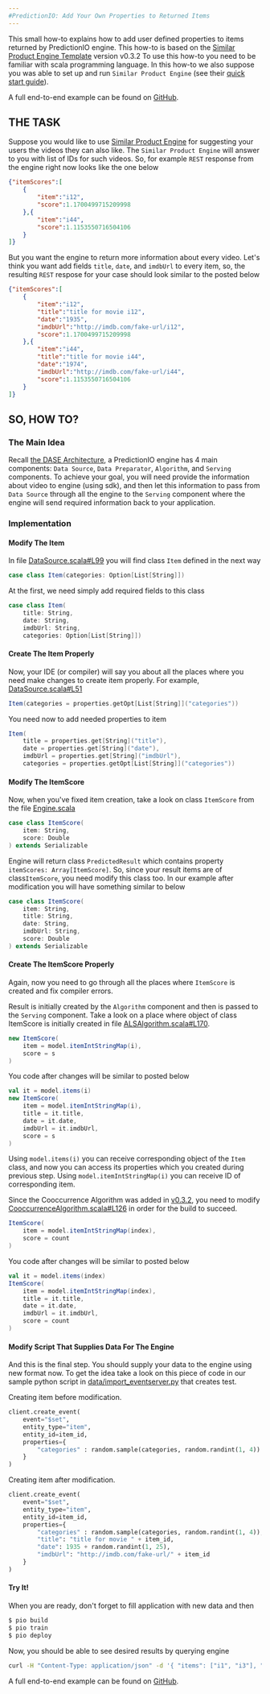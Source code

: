 ```yaml
---
#PredictionIO: Add Your Own Properties to Returned Items
---
```


This small how-to explains how to add user defined properties to items returned by PredictionIO engine.
This how-to is based on the [Similar Product Engine Template](http://docs.prediction.io/templates/similarproduct/quickstart/) version v0.3.2
To use this how-to you need to be familiar with scala programming language.
In this how-to we also suppose you was able to set up and run `Similar Product Engine` (see their [quick start guide](http://docs.prediction.io/templates/similarproduct/quickstart/)).

A full end-to-end example can be found on
[GitHub](https://github.com/PredictionIO/PredictionIO/tree/develop/examples/scala-parallel-similarproduct/add-and-return-item-properties).

## THE TASK

Suppose you would like to use [Similar Product Engine](http://docs.prediction.io/templates/similarproduct/quickstart/)
for suggesting your users the videos they can also like. The `Similar Product Engine` will answer to you
with list of IDs for such videos. So, for example `REST` response from the engine right now
looks like the one below
```json
{"itemScores":[
	{
		"item":"i12",
		"score":1.1700499715209998
	},{
		"item":"i44",
		"score":1.1153550716504106
	}
]}
```

But you want the engine to return more information about every video. Let's think you want add fields
`title`, `date`, and `imdbUrl` to every item, so, the resulting `REST` respose
for your case should look similar to the posted below
```json
{"itemScores":[
	{
		"item":"i12",
		"title":"title for movie i12",
		"date":"1935",
		"imdbUrl":"http://imdb.com/fake-url/i12",
		"score":1.1700499715209998
	},{
		"item":"i44",
		"title":"title for movie i44",
		"date":"1974",
		"imdbUrl":"http://imdb.com/fake-url/i44",
		"score":1.1153550716504106
	}
]}
```

## SO, HOW TO?

### The Main Idea

Recall [the DASE Architecture](http://docs.prediction.io/templates/similarproduct/dase/), a PredictionIO engine has
4 main components: `Data Source`, `Data Preparator`, `Algorithm`, and `Serving`
components. To achieve your goal, you will need provide the information about video to engine
(using sdk), and then let this information to pass from `Data Source` through all the engine
to the `Serving` component where the engine will send required information back to your application.

### Implementation

#### Modify The Item
In file [DataSource.scala#L99](https://github.com/PredictionIO/template-scala-parallel-similarproduct/blob/develop/src/main/scala/DataSource.scala#L99)
you will find class `Item` defined in the next way
```scala
case class Item(categories: Option[List[String]])
```

At the first, we need simply add required fields to this class
```scala
case class Item(
	title: String,
	date: String,
	imdbUrl: String,
	categories: Option[List[String]])
```

#### Create The Item Properly
Now, your IDE (or compiler) will say you about all the places where you need make changes to create item
properly. For example, [DataSource.scala#L51](https://github.com/PredictionIO/template-scala-parallel-similarproduct/blob/develop/src/main/scala/DataSource.scala#L51)
```scala
Item(categories = properties.getOpt[List[String]]("categories"))
```
You need now to add needed properties to item
```scala
Item(
	title = properties.get[String]("title"),
	date = properties.get[String]("date"),
	imdbUrl = properties.get[String]("imdbUrl"),
	categories = properties.getOpt[List[String]]("categories"))
```

#### Modify The ItemScore
Now, when you've fixed item creation, take a look on class `ItemScore` from the file [Engine.scala](https://github.com/PredictionIO/template-scala-parallel-similarproduct/blob/develop/src/main/scala/Engine.scala)
```scala
case class ItemScore(
	item: String,
	score: Double
) extends Serializable
```
Engine will return class `PredictedResult` which contains property `itemScores: Array[ItemScore]`.
So, since your result items are of class`ItemScore`, you need modify this class too.
In our example after modification you will have something similar to below
```scala
case class ItemScore(
	item: String,
	title: String,
	date: String,
	imdbUrl: String,
	score: Double
) extends Serializable
```

#### Create The ItemScore Properly

Again, now you need to go through all the places where `ItemScore` is created and fix compiler errors.

Result is initially created by the `Algorithm` component and then is passed to the `Serving` component.
Take a look on a place where object of class ItemScore is initially created in file [ALSAlgorithm.scala#L170](https://github.com/PredictionIO/template-scala-parallel-similarproduct/blob/develop/src/main/scala/ALSAlgorithm.scala#L170).
```scala
new ItemScore(
	item = model.itemIntStringMap(i),
	score = s
)
```
You code after changes will be similar to posted below
```scala
val it = model.items(i)
new ItemScore(
	item = model.itemIntStringMap(i),
	title = it.title,
	date = it.date,
	imdbUrl = it.imdbUrl,
	score = s
)
```
Using `model.items(i)` you can receive corresponding object of the `Item` class,
and now you can access its properties which you created during previous step.
Using `model.itemIntStringMap(i)` you can receive ID of corresponding item.

Since the Cooccurrence Algorithm was added in [v0.3.2](https://github.com/PredictionIO/template-scala-parallel-similarproduct#v031), you need to modify [CooccurrenceAlgorithm.scala#L126](https://github.com/PredictionIO/template-scala-parallel-similarproduct/blob/develop/src/main/scala/CooccurrenceAlgorithm.scala#L126) in order for the build to succeed. 
```scala
ItemScore(
	item = model.itemIntStringMap(index),
	score = count
)
```
You code after changes will be similar to posted below
```scala
val it = model.items(index)
ItemScore(
	item = model.itemIntStringMap(index),
	title = it.title,
	date = it.date,
	imdbUrl = it.imdbUrl,
	score = count
)
```
#### Modify Script That Supplies Data For The Engine
And this is the final step. You should supply your data to the engine using new format now.
To get the idea take a look on this piece of code in our sample python script in [data/import_eventserver.py](https://github.com/PredictionIO/template-scala-parallel-similarproduct/blob/develop/data/import_eventserver.py#L34)
that creates test.

Creating item before modification.
```python
client.create_event(
	event="$set",
	entity_type="item",
	entity_id=item_id,
	properties={
		"categories" : random.sample(categories, random.randint(1, 4))
	}
)
```
Creating item after modification.
```python
client.create_event(
	event="$set",
	entity_type="item",
	entity_id=item_id,
	properties={
		"categories" : random.sample(categories, random.randint(1, 4)),
		"title": "title for movie " + item_id,
		"date": 1935 + random.randint(1, 25),
		"imdbUrl": "http://imdb.com/fake-url/" + item_id
	}
)
```

#### Try It!
When you are ready, don't forget to fill application with new data and then
```bash
$ pio build
$ pio train
$ pio deploy
```

Now, you should be able to see desired results by querying engine
```bash
curl -H "Content-Type: application/json" -d '{ "items": ["i1", "i3"], "num": 10}' http://localhost:8000/queries.json
```

A full end-to-end example can be found on
[GitHub](https://github.com/PredictionIO/PredictionIO/tree/develop/examples/scala-parallel-similarproduct/add-and-return-item-properties).
